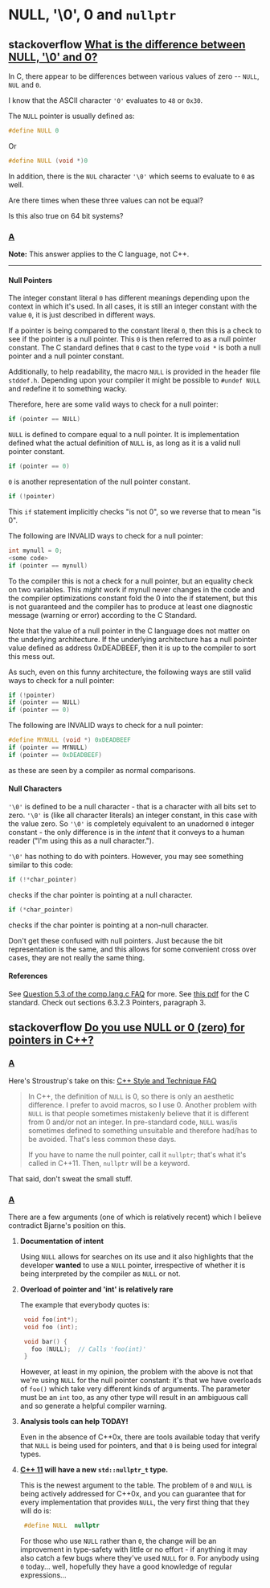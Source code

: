 # NULL, '\0', 0 and `nullptr`

## stackoverflow [What is the difference between NULL, '\0' and 0?](https://stackoverflow.com/questions/1296843/what-is-the-difference-between-null-0-and-0)

In C, there appear to be differences between various values of zero -- `NULL`, `NUL` and `0`.

I know that the ASCII character `'0'` evaluates to `48` or `0x30`.

The `NULL` pointer is usually defined as:

```c
#define NULL 0
```

Or

```c
#define NULL (void *)0
```

In addition, there is the `NUL` character `'\0'` which seems to evaluate to `0` as well.

Are there times when these three values can not be equal?

Is this also true on 64 bit systems?

### [A](https://stackoverflow.com/a/1296865)

**Note:** This answer applies to the C language, not C++.

------

#### Null Pointers

The integer constant literal `0` has different meanings depending upon the context in which it's used. In all cases, it is still an integer constant with the value `0`, it is just described in different ways.

If a pointer is being compared to the constant literal `0`, then this is a check to see if the pointer is a null pointer. This `0` is then referred to as a null pointer constant. The C standard defines that `0` cast to the type `void *` is both a null pointer and a null pointer constant.

Additionally, to help readability, the macro `NULL` is provided in the header file `stddef.h`. Depending upon your compiler it might be possible to `#undef NULL` and redefine it to something wacky.

Therefore, here are some valid ways to check for a null pointer:

```c
if (pointer == NULL)
```

`NULL` is defined to compare equal to a null pointer. It is implementation defined what the actual definition of `NULL` is, as long as it is a valid null pointer constant.

```c
if (pointer == 0)
```

`0` is another representation of the null pointer constant.

```c
if (!pointer)
```

This `if` statement implicitly checks "is not 0", so we reverse that to mean "is 0".

The following are INVALID ways to check for a null pointer:

```c
int mynull = 0;
<some code>
if (pointer == mynull)
```

To the compiler this is not a check for a null pointer, but an equality check on two variables. This *might* work if mynull never changes in the code and the compiler optimizations constant fold the 0 into the if statement, but this is not guaranteed and the compiler has to produce at least one diagnostic message (warning or error) according to the C Standard.

Note that the value of a null pointer in the C language does not matter on the underlying architecture. If the underlying architecture has a null pointer value defined as address 0xDEADBEEF, then it is up to the compiler to sort this mess out.

As such, even on this funny architecture, the following ways are still valid ways to check for a null pointer:

```c
if (!pointer)
if (pointer == NULL)
if (pointer == 0)
```

The following are INVALID ways to check for a null pointer:

```c
#define MYNULL (void *) 0xDEADBEEF
if (pointer == MYNULL)
if (pointer == 0xDEADBEEF)
```

as these are seen by a compiler as normal comparisons.

#### Null Characters

`'\0'` is defined to be a null character - that is a character with all bits set to zero. `'\0'` is (like all character literals) an integer constant, in this case with the value zero. So `'\0'` is completely equivalent to an unadorned `0` integer constant - the only difference is in the *intent* that it conveys to a human reader ("I'm using this as a null character.").

`'\0'` has nothing to do with pointers. However, you may see something similar to this code:

```c
if (!*char_pointer)
```

checks if the char pointer is pointing at a null character.

```c
if (*char_pointer)
```

checks if the char pointer is pointing at a non-null character.

Don't get these confused with null pointers. Just because the bit representation is the same, and this allows for some convenient cross over cases, they are not really the same thing.

#### References

See [Question 5.3 of the comp.lang.c FAQ](http://c-faq.com/null/ptrtest.html) for more. See [this pdf](http://www.open-std.org/JTC1/SC22/WG14/www/docs/n1124.pdf) for the C standard. Check out sections 6.3.2.3 Pointers, paragraph 3.



## stackoverflow [Do you use NULL or 0 (zero) for pointers in C++?](https://stackoverflow.com/questions/176989/do-you-use-null-or-0-zero-for-pointers-in-c)



### [A](https://stackoverflow.com/a/177007)

Here's Stroustrup's take on this: [C++ Style and Technique FAQ](http://www.stroustrup.com/bs_faq2.html#null)

> In C++, the definition of `NULL` is 0, so there is only an aesthetic difference. I prefer to avoid macros, so I use 0. Another problem with `NULL` is that people sometimes mistakenly believe that it is different from 0 and/or not an integer. In pre-standard code, `NULL` was/is sometimes defined to something unsuitable and therefore had/has to be avoided. That's less common these days.
>
> If you have to name the null pointer, call it `nullptr`; that's what it's called in C++11. Then, `nullptr` will be a keyword.

That said, don't sweat the small stuff.



### [A](https://stackoverflow.com/a/177716)

There are a few arguments (one of which is relatively recent) which I believe contradict Bjarne's position on this.

1. **Documentation of intent**

    Using `NULL` allows for searches on its use and it also highlights that the developer **wanted** to use a `NULL` pointer, irrespective of whether it is being interpreted by the compiler as `NULL` or not.

2. **Overload of pointer and 'int' is relatively rare**

    The example that everybody quotes is:

    ```cpp
     void foo(int*);
     void foo (int);
    
     void bar() {
       foo (NULL);  // Calls 'foo(int)'
     }
    ```

    However, at least in my opinion, the problem with the above is not that we're using `NULL` for the null pointer constant: it's that we have overloads of `foo()` which take very different kinds of arguments. The parameter must be an `int` too, as any other type will result in an ambiguous call and so generate a helpful compiler warning.

3. **Analysis tools can help TODAY!**

    Even in the absence of C++0x, there are tools available today that verify that `NULL` is being used for pointers, and that `0` is being used for integral types.

4. **[C++ 11](http://en.wikipedia.org/wiki/C++11) will have a new `std::nullptr_t` type.**

    This is the newest argument to the table. The problem of `0` and `NULL` is being actively addressed for C++0x, and you can guarantee that for every implementation that provides `NULL`, the very first thing that they will do is:

    ```cpp
     #define NULL  nullptr
    ```

    For those who use `NULL` rather than `0`, the change will be an improvement in type-safety with little or no effort - if anything it may also catch a few bugs where they've used `NULL` for `0`. For anybody using `0` today... well, hopefully they have a good knowledge of regular expressions...